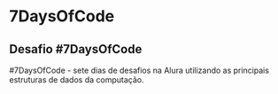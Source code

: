 # 7DaysOfCode

## Desafio #7DaysOfCode

#7DaysOfCode - sete dias de desafios na Alura utilizando as principais estruturas de dados da computação.
